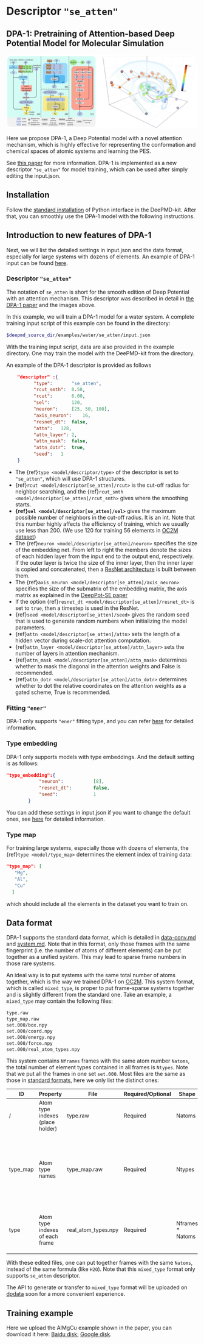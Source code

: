 # Descriptor `"se_atten"`

## DPA-1: Pretraining of Attention-based Deep Potential Model for Molecular Simulation 

![ALT](../images/model_se_atten.png "model_se_atten")

Here we propose DPA-1, a Deep Potential model with a novel attention mechanism, which is highly effective for representing the conformation and chemical spaces of atomic systems and learning the PES.

See [this paper](https://arxiv.org/abs/2208.08236) for more information. DPA-1 is implemented as a new descriptor `"se_atten"` for model training, which can be used after simply editing the input.json.

## Installation 
Follow the [standard installation](../install/install-from-source.md#install-the-python-interface) of Python interface in the DeePMD-kit.
After that, you can smoothly use the DPA-1 model with the following instructions.

## Introduction to new features of DPA-1
Next, we will list the detailed settings in input.json and the data format, especially for large systems with dozens of elements. An example of DPA-1 input can be found [here](../../examples/water/se_atten/input.json).

### Descriptor `"se_atten"`

The notation of `se_atten` is short for the smooth edition of Deep Potential with an attention mechanism.
This descriptor was described in detail in [the DPA-1 paper](https://arxiv.org/abs/2208.08236) and the images above.

In this example, we will train a DPA-1 model for a water system.  A complete training input script of this example can be found in the directory:
```bash
$deepmd_source_dir/examples/water/se_atten/input.json
```
With the training input script, data are also provided in the example directory. One may train the model with the DeePMD-kit from the directory.

An example of the DPA-1 descriptor is provided as follows
```json
	"descriptor" :{
          "type":		"se_atten",
          "rcut_smth":	0.50,
          "rcut":		6.00,
          "sel":		120,
          "neuron":		[25, 50, 100],
          "axis_neuron":	16,
          "resnet_dt":	false,
          "attn":	128,
          "attn_layer":	2,
          "attn_mask":	false,
          "attn_dotr":	true,
          "seed":	1
	}
```
* The {ref}`type <model/descriptor/type>` of the descriptor is set to `"se_atten"`, which will use DPA-1 structures. 
* {ref}`rcut <model/descriptor[se_atten]/rcut>` is the cut-off radius for neighbor searching, and the {ref}`rcut_smth <model/descriptor[se_atten]/rcut_smth>` gives where the smoothing starts. 
* **{ref}`sel <model/descriptor[se_atten]/sel>`** gives the maximum possible number of neighbors in the cut-off radius. It is an int. Note that this number highly affects the efficiency of training, which we usually use less than 200. (We use 120 for training 56 elements in [OC2M dataset](https://github.com/Open-Catalyst-Project/ocp/blob/main/DATASET.md))
* The {ref}`neuron <model/descriptor[se_atten]/neuron>` specifies the size of the embedding net. From left to right the members denote the sizes of each hidden layer from the input end to the output end, respectively. If the outer layer is twice the size of the inner layer, then the inner layer is copied and concatenated, then a [ResNet architecture](https://arxiv.org/abs/1512.03385) is built between them.
* The {ref}`axis_neuron <model/descriptor[se_atten]/axis_neuron>` specifies the size of the submatrix of the embedding matrix, the axis matrix as explained in the [DeepPot-SE paper](https://arxiv.org/abs/1805.09003) 
* If the option {ref}`resnet_dt <model/descriptor[se_atten]/resnet_dt>` is set to `true`, then a timestep is used in the ResNet.
* {ref}`seed <model/descriptor[se_atten]/seed>` gives the random seed that is used to generate random numbers when initializing the model parameters.
* {ref}`attn <model/descriptor[se_atten]/attn>` sets the length of a hidden vector during scale-dot attention computation.
* {ref}`attn_layer <model/descriptor[se_atten]/attn_layer>` sets the number of layers in attention mechanism.
* {ref}`attn_mask <model/descriptor[se_atten]/attn_mask>` determines whether to mask the diagonal in the attention weights and False is recommended.
* {ref}`attn_dotr <model/descriptor[se_atten]/attn_dotr>` determines whether to dot the relative coordinates on the attention weights as a gated scheme, True is recommended.

### Fitting `"ener"`
DPA-1 only supports `"ener"` fitting type, and you can refer [here](train-energy.md) for detailed information.

### Type embedding
DPA-1 only supports models with type embeddings. And the default setting is as follows:
```json
"type_embedding":{
            "neuron":           [8],
            "resnet_dt":        false,
            "seed":             1
        }
```
You can add these settings in input.json if you want to change the default ones, see [here](train-se-e2-a-tebd.md) for detailed information.


### Type map
For training large systems, especially those with dozens of elements, the {ref}`type <model/type_map>` determines the element index of training data:
```json
"type_map": [
   "Mg",
   "Al",
   "Cu"
  ]
```
which should include all the elements in the dataset you want to train on. 
## Data format
DPA-1 supports the standard data format, which is detailed in [data-conv.md](../data/data-conv.md) and [system.md](../data/system.md).
Note that in this format, only those frames with the same fingerprint (i.e. the number of atoms of different elements) can be put together as a unified system.
This may lead to sparse frame numbers in those rare systems. 

An ideal way is to put systems with the same total number of atoms together, which is the way we trained DPA-1 on [OC2M](https://github.com/Open-Catalyst-Project/ocp/blob/main/DATASET.md). 
This system format, which is called `mixed_type`, is proper to put frame-sparse systems together and is slightly different from the standard one.
Take an example, a `mixed_type` may contain the following files:
```
type.raw
type_map.raw
set.000/box.npy
set.000/coord.npy
set.000/energy.npy
set.000/force.npy
set.000/real_atom_types.npy
```
This system contains `Nframes` frames with the same atom number `Natoms`, the total number of element types contained in all frames is `Ntypes`. Note that we put all the frames in one set `set.000`. Most files are the same as those in [standard formats](../data/system.md), here we only list the distinct ones:

ID             | Property                         | File                | Required/Optional    | Shape                    | Description
----------     | -------------------------------- | ------------------- | -------------------- | -----------------------  | -----------
/              | Atom type indexes (place holder) | type.raw            | Required             | Natoms                   | All zeros to fake the type input
type_map       | Atom type names                  | type_map.raw        | Required             | Ntypes                   | Atom names that map to atom type contained in all the frames, which is unnecessart to be contained in the periodic table
type           | Atom type indexes of each frame  | real_atom_types.npy | Required             | Nframes \* Natoms        | Integers that describe atom types in each frame, corresponding to indexes in type_map

With these edited files, one can put together frames with the same `Natoms`, instead of the same formula (like `H2O`). Note that this `mixed_type` format only supports `se_atten` descriptor.

The API to generate or transfer to `mixed_type` format will be uploaded on [dpdata](https://github.com/deepmodeling/dpdata) soon for a more convenient experience.

## Training example
Here we upload the AlMgCu example shown in the paper, you can download it here:
[Baidu disk](https://pan.baidu.com/s/1Mk9CihPHCmf8quwaMhT-nA?pwd=d586);
[Google disk](https://drive.google.com/file/d/11baEpRrvHoqxORFPSdJiGWusb3Y4AnRE/view?usp=sharing).





